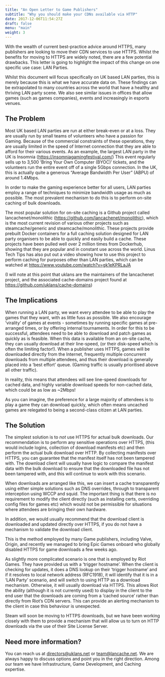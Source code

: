 ```yaml
---
title: "An Open Letter to Game Publishers"
subtitle: "Why you should make your CDNs available via HTTP"
date: 2017-12-06T11:54:27Z
draft: false
menu: "main"
weight: 3
---
```


With the wealth of current best-practice advice around HTTPS, many publishers are looking to move their CDN services to use HTTPS.  Whilst the benefits for moving to HTTPS are widely noted, there are a few potential drawbacks.  This letter is going to highlight the impact of this change on one specific use case:  LAN Parties.

Whilst this document will focus specifically on UK based LAN parties, this is merely because this is what we have accurate data on.  These findings can be extrapolated to many countries across the world that have a healthy and thriving LAN party scene. We also see similar issues in offices that allow games (such as games companies), events and increasingly in esports venues.

## The Problem

Most UK based LAN parties are run at either break-even or at a loss.  They are usually run by small teams of volunteers who have a passion for Gaming.  Because of the commercial constraints of these operations, they are usually limited in the speed of Internet connection that they are able to afford for their various events.  As an example, the largest LAN party in the UK is Insomnia (https://insomniagamingfestival.com/) This event regularly sells up to 3,500 ‘Bring Your Own Computer (BYOC)’ tickets, and the volunteers run the entire event off of a single 5Gbps connection.  In the UK, this is actually quite a generous “Average Bandwidth Per User” (ABPU) of around 1.4Mbps.

In order to make the gaming experience better for all users, LAN parties employ a range of techniques to minimize bandwidth usage as much as possible.  The most prevalent mechanism to do this is to perform on-site caching of bulk downloads.

The most popular solution for on-site caching is a Github project called lancachenet/monolithic (https://github.com/lancachenet/monolithic), which is the most current revision of various other projects such as steamcache/generic and steamcache/monolithic.  These projects provide prebuilt Docker containers for a full caching solution designed for LAN party organisers to be able to quickly and easily build a cache.  These projects have been pulled well over 2 million times from Dockerhub, showing that they are popular and in constant use across the world.  Linus Tech Tips has also put out a video showing how to use this project to perform caching for purposes other than LAN parties, which can be watched at  https://www.youtube.com/watch?v=gk1eKPRLaJA

(I will note at this point that uklans are the maintainers of the lancachenet project, and the associated cache-domains project found at https://github.com/uklans/cache-domains)


## The Implications

When running a LAN party, we want every attendee to be able to play the games that they want, with as little fuss as possible.  We also encourage ‘virality’ of games at events - sometimes by running specific games at pre-arranged times, or by offering internal tournaments.  In order for this to be successful, attendees need to be able to download and patch games as quickly as is feasible.  When this data is available from an on-site cache, they can usually download at their line-speed, (or their disk-speed which is often the limiting factor!). When a publisher uses HTTPS, games will be downloaded directly from the Internet, frequently multiple concurrent downloads from multiple attendees, and thus their download is generally placed into a ‘best effort’ queue.  (Gaming traffic is usually prioritised above all other traffic).

In reality, this means that attendees will see line-speed downloads for cached data, and highly variable download speeds for non-cached data, which could be as low as ~2Mbps!

As you can imagine, the preference for a large majority of attendees is to play a game they can download quickly, which often means uncached games are relegated to being a second-class citizen at LAN parties.


## The Solution

The simplest solution is to *not* use HTTPS for actual bulk downloads.  Our recommendation is to perform any sensitive operations over HTTPS, (this would include logins, collection of download manifests etc) and then perform the actual bulk download over HTTP.  By collecting manifests over HTTPS, you can guarantee that the manifest itself has not been tampered with.  The download client will usually have logic to compare the manifest data with the bulk download to ensure that the downloaded file has not been tampered with, and this will continue to work with this scenario. 

When downloads are arranged like this, we can insert a cache transparently using either simple solutions such as DNS overrides, through to transparent interception using WCCP and squid.  The important thing is that there is no requirement to modify the client directly (such as installing certs, overriding config files for games etc) which would not be permissible for situations where attendees are bringing their own hardware.

In addition, we would usually recommend that the download client is downloaded and updated directly over HTTPS, if you do not have a mechanism to validate the download client. 

This is the method employed by many Game publishers, including Valve, Origin, and recently we managed to bring Epic Games onboard who globally disabled HTTPS for game downloads a few weeks ago.

As slightly more complicated scenario is one that is employed by Riot Games.  They have provided us with a ‘trigger hostname’.  When the client is checking for updates, it does a DNS lookup on their ‘trigger hostname’ and if it resolves to local network address (RFC1918), it will identify that it is in a ‘LAN Party’ scenario, and will switch to using HTTP as a download mechanism.  Otherwise, it will usually download via HTTPS.  This allows Riot the ability (although it is not currently used) to display in the client to the end user that the downloads are coming from a ‘cached source’ rather than directly from Riot’s CDN servers.  This can provide an alerting mechanism to the client in case this behaviour is unexpected.

Steam will soon be moving to HTTPS downloads, but we have been working closely with them to provide a mechanism that will allow us to turn on HTTP downloads via the use of their Site License Server.  

## Need more information?

You can reach us at <a href="mailto:directors@uklans.net">directors@uklans.net</a> or <a href="mailto:team@lancache.net">team@lancache.net</a>.  We are always happy to discuss options and point you in the right direction. Among our team we have Infrastructure, Game Development,  and Caching expertise. 

